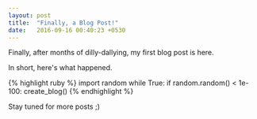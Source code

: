 ```yaml
---
layout: post
title:  "Finally, a Blog Post!"
date:   2016-09-16 00:40:23 +0530
---
```

Finally, after months of dilly-dallying, my first blog post is here.

In short, here's what happened.

{% highlight ruby %}
import random
while True:
	if random.random() < 1e-100:
		create_blog()
{% endhighlight %}


Stay tuned for more posts ;)